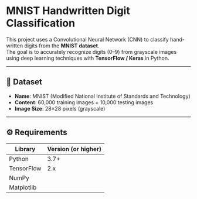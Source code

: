 # MNIST Handwritten Digit Classification

This project uses a Convolutional Neural Network (CNN) to classify hand-written digits from the **MNIST dataset**.  
The goal is to accurately recognize digits (0–9) from grayscale images using deep learning techniques with **TensorFlow / Keras** in Python.

---

## 📂 Dataset

- **Name**: MNIST (Modified National Institute of Standards and Technology)
- **Content**: 60,000 training images + 10,000 testing images
- **Image Size**: 28×28 pixels (grayscale)

---

## ⚙️ Requirements

| Library       | Version (or higher) |
|---------------|---------------------|
| Python        | 3.7+                |
| TensorFlow    | 2.x                 |
| NumPy         |                     |
| Matplotlib    |                     |


